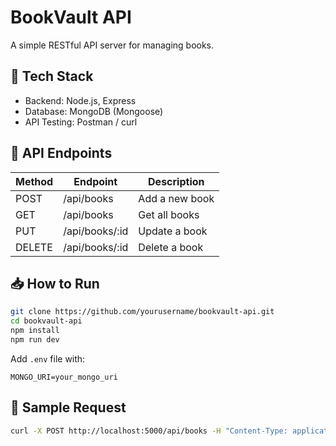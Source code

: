 # BookVault API

A simple RESTful API server for managing books.

## 🔧 Tech Stack
- Backend: Node.js, Express
- Database: MongoDB (Mongoose)
- API Testing: Postman / curl

## 📌 API Endpoints

| Method | Endpoint           | Description              |
|--------|--------------------|--------------------------|
| POST   | /api/books         | Add a new book           |
| GET    | /api/books         | Get all books            |
| PUT    | /api/books/:id     | Update a book            |
| DELETE | /api/books/:id     | Delete a book            |

## 📥 How to Run

```bash
git clone https://github.com/yourusername/bookvault-api.git
cd bookvault-api
npm install
npm run dev
```

Add `.env` file with:

```
MONGO_URI=your_mongo_uri
```

## 🧪 Sample Request

```bash
curl -X POST http://localhost:5000/api/books -H "Content-Type: application/json" -d '{"title":"1984", "author":"George Orwell"}'
```
